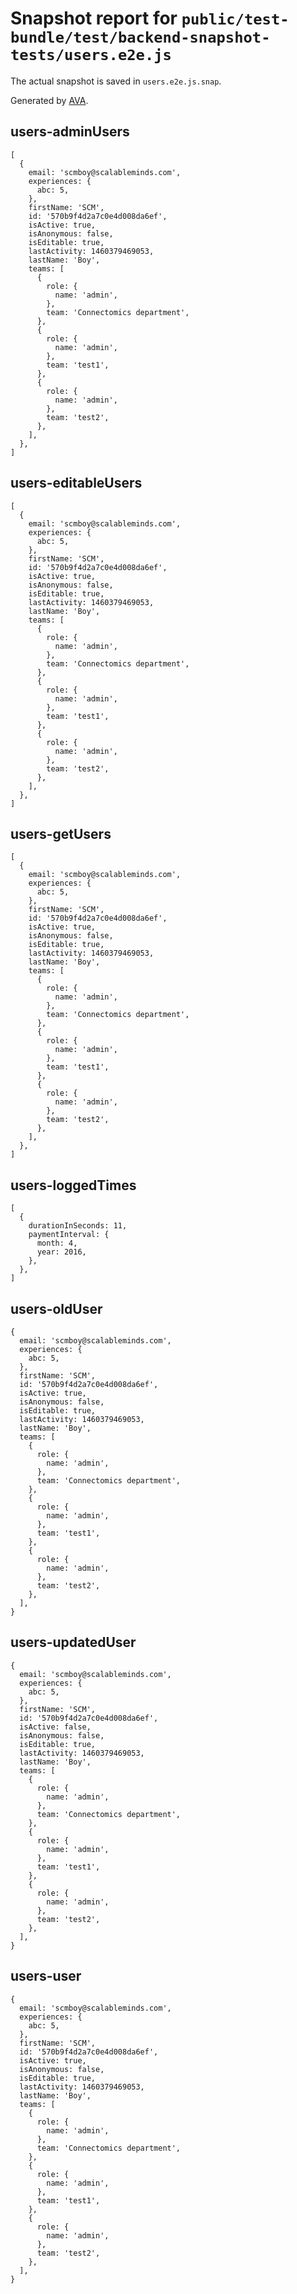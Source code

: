 # Snapshot report for `public/test-bundle/test/backend-snapshot-tests/users.e2e.js`

The actual snapshot is saved in `users.e2e.js.snap`.

Generated by [AVA](https://ava.li).

## users-adminUsers

    [
      {
        email: 'scmboy@scalableminds.com',
        experiences: {
          abc: 5,
        },
        firstName: 'SCM',
        id: '570b9f4d2a7c0e4d008da6ef',
        isActive: true,
        isAnonymous: false,
        isEditable: true,
        lastActivity: 1460379469053,
        lastName: 'Boy',
        teams: [
          {
            role: {
              name: 'admin',
            },
            team: 'Connectomics department',
          },
          {
            role: {
              name: 'admin',
            },
            team: 'test1',
          },
          {
            role: {
              name: 'admin',
            },
            team: 'test2',
          },
        ],
      },
    ]

## users-editableUsers

    [
      {
        email: 'scmboy@scalableminds.com',
        experiences: {
          abc: 5,
        },
        firstName: 'SCM',
        id: '570b9f4d2a7c0e4d008da6ef',
        isActive: true,
        isAnonymous: false,
        isEditable: true,
        lastActivity: 1460379469053,
        lastName: 'Boy',
        teams: [
          {
            role: {
              name: 'admin',
            },
            team: 'Connectomics department',
          },
          {
            role: {
              name: 'admin',
            },
            team: 'test1',
          },
          {
            role: {
              name: 'admin',
            },
            team: 'test2',
          },
        ],
      },
    ]

## users-getUsers

    [
      {
        email: 'scmboy@scalableminds.com',
        experiences: {
          abc: 5,
        },
        firstName: 'SCM',
        id: '570b9f4d2a7c0e4d008da6ef',
        isActive: true,
        isAnonymous: false,
        isEditable: true,
        lastActivity: 1460379469053,
        lastName: 'Boy',
        teams: [
          {
            role: {
              name: 'admin',
            },
            team: 'Connectomics department',
          },
          {
            role: {
              name: 'admin',
            },
            team: 'test1',
          },
          {
            role: {
              name: 'admin',
            },
            team: 'test2',
          },
        ],
      },
    ]

## users-loggedTimes

    [
      {
        durationInSeconds: 11,
        paymentInterval: {
          month: 4,
          year: 2016,
        },
      },
    ]

## users-oldUser

    {
      email: 'scmboy@scalableminds.com',
      experiences: {
        abc: 5,
      },
      firstName: 'SCM',
      id: '570b9f4d2a7c0e4d008da6ef',
      isActive: true,
      isAnonymous: false,
      isEditable: true,
      lastActivity: 1460379469053,
      lastName: 'Boy',
      teams: [
        {
          role: {
            name: 'admin',
          },
          team: 'Connectomics department',
        },
        {
          role: {
            name: 'admin',
          },
          team: 'test1',
        },
        {
          role: {
            name: 'admin',
          },
          team: 'test2',
        },
      ],
    }

## users-updatedUser

    {
      email: 'scmboy@scalableminds.com',
      experiences: {
        abc: 5,
      },
      firstName: 'SCM',
      id: '570b9f4d2a7c0e4d008da6ef',
      isActive: false,
      isAnonymous: false,
      isEditable: true,
      lastActivity: 1460379469053,
      lastName: 'Boy',
      teams: [
        {
          role: {
            name: 'admin',
          },
          team: 'Connectomics department',
        },
        {
          role: {
            name: 'admin',
          },
          team: 'test1',
        },
        {
          role: {
            name: 'admin',
          },
          team: 'test2',
        },
      ],
    }

## users-user

    {
      email: 'scmboy@scalableminds.com',
      experiences: {
        abc: 5,
      },
      firstName: 'SCM',
      id: '570b9f4d2a7c0e4d008da6ef',
      isActive: true,
      isAnonymous: false,
      isEditable: true,
      lastActivity: 1460379469053,
      lastName: 'Boy',
      teams: [
        {
          role: {
            name: 'admin',
          },
          team: 'Connectomics department',
        },
        {
          role: {
            name: 'admin',
          },
          team: 'test1',
        },
        {
          role: {
            name: 'admin',
          },
          team: 'test2',
        },
      ],
    }
